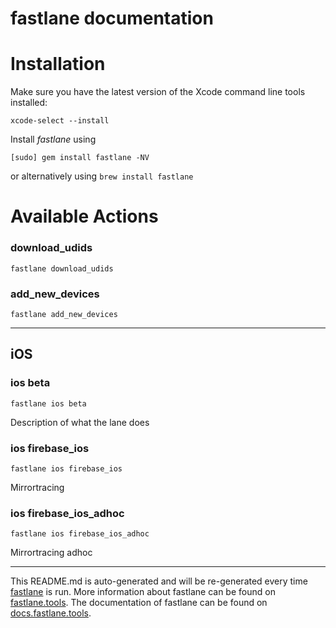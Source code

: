 fastlane documentation
================
# Installation

Make sure you have the latest version of the Xcode command line tools installed:

```
xcode-select --install
```

Install _fastlane_ using
```
[sudo] gem install fastlane -NV
```
or alternatively using `brew install fastlane`

# Available Actions
### download_udids
```
fastlane download_udids
```

### add_new_devices
```
fastlane add_new_devices
```


----

## iOS
### ios beta
```
fastlane ios beta
```
Description of what the lane does
### ios firebase_ios
```
fastlane ios firebase_ios
```
Mirrortracing
### ios firebase_ios_adhoc
```
fastlane ios firebase_ios_adhoc
```
Mirrortracing adhoc

----

This README.md is auto-generated and will be re-generated every time [fastlane](https://fastlane.tools) is run.
More information about fastlane can be found on [fastlane.tools](https://fastlane.tools).
The documentation of fastlane can be found on [docs.fastlane.tools](https://docs.fastlane.tools).
